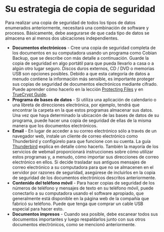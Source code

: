 [Title]: # (Tu estrategia de copias de seguridad)
[Difficulty]: # (Avanzado)
[Order]: # (2)

# Su estrategia de copia de seguridad

Para realizar una copia de seguridad de todos los tipos de datos enumerados anteriormente, necesitará una combinación de software y procesos. Básicamente, debe asegurarse de que cada tipo de datos se almacena en al menos dos ubicaciones independientes.

* **Documentos electrónicos** - Cree una copia de seguridad completa de los documentos en su computadora usando un programa como Cobian Backup, que se describe con más detalle a continuación. Guarde la copia de seguridad en algo portátil para que pueda llevarlo a casa o a algún otro lugar seguro. Discos duros externos, CD / DVD o memorias USB son opciones posibles. Debido a que esta categoría de datos a menudo contiene la información más sensible, es importante proteger sus copias de seguridad de documentos electrónicos mediante cifrado. Puede aprender cómo hacerlo en la lección [Protecting Files](umbrella://lesson/protect-files) y en [TrueCrypt Guide](umbrella://lesson/truecrypt).
* **Programa de bases de datos** - Si utiliza una aplicación de calendario o una libreta de direcciones electrónica, por ejemplo, tendrá que encontrar la carpeta en la que estos programas almacenar sus datos. Una vez que haya determinado la ubicación de las bases de datos de su programa, puede hacer una copia de seguridad de ellas de la misma manera que los documentos electrónicos.
* **Email** - En lugar de acceder a su correo electrónico sólo a través de un navegador web, instale un cliente de correo electrónico como Thunderbird y configúrelo para que funcione con su cuenta. La guía [Thunderbird](umbrella://lesson/thunderbird) explica en detalle cómo hacerlo. También la mayoría de los servicios de webmail proporcionará instrucciones sobre cómo utilizar estos programas y, a menudo, cómo importar sus direcciones de correo electrónico en ellos. Si decide trasladar sus antiguos mensajes de correo electrónico a su computadora para que no se almacenen en el servidor por razones de seguridad, asegúrese de incluirlos en la copia de seguridad de los documentos electrónicos descritos anteriormente.
* **Contenido del teléfono móvil** - Para hacer copias de seguridad de los números de teléfono y mensajes de texto en su teléfono móvil, puede conectarlo a su computadora usando el software apropiado, que generalmente está disponible en la página web de la compañía que fabricó su teléfono. Puede que tenga que comprar un cable USB especial para hacer esto.
* **Documentos impresos** - Cuando sea posible, debe escanear todos sus documentos importantes y luego respaldarlos junto con sus otros documentos electrónicos, como se mencionó anteriormente.
